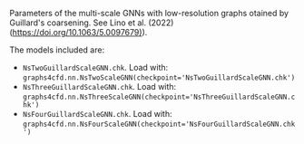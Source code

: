 Parameters of the multi-scale GNNs with low-resolution graphs otained by Guillard's coarsening.
See Lino et al. (2022) ([https://doi.org/10.1063/5.0097679)](https://doi.org/10.1063/5.0097679)).

The models included are:
- `NsTwoGuillardScaleGNN.chk`. Load with: `graphs4cfd.nn.NsTwoScaleGNN(checkpoint='NsTwoGuillardScaleGNN.chk')`
- `NsThreeGuillardScaleGNN.chk`. Load with: `graphs4cfd.nn.NsThreeScaleGNN(checkpoint='NsThreeGuillardScaleGNN.chk')`
- `NsFourGuillardScaleGNN.chk`. Load with: `graphs4cfd.nn.NsFourScaleGNN(checkpoint='NsFourGuillardScaleGNN.chk')`